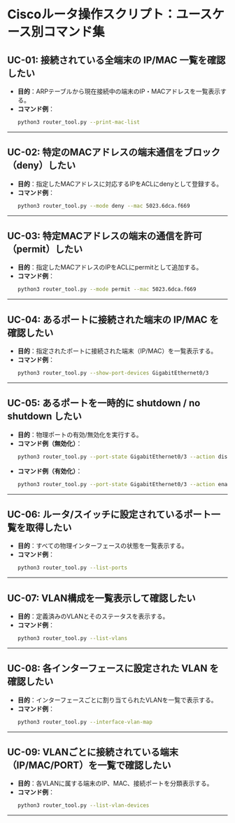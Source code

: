 
# Ciscoルータ操作スクリプト：ユースケース別コマンド集

## UC-01: 接続されている全端末の IP/MAC 一覧を確認したい

- **目的**：ARPテーブルから現在接続中の端末のIP・MACアドレスを一覧表示する。
- **コマンド例**：
  ```bash
  python3 router_tool.py --print-mac-list
  ```

---

## UC-02: 特定のMACアドレスの端末通信をブロック（deny）したい

- **目的**：指定したMACアドレスに対応するIPをACLにdenyとして登録する。
- **コマンド例**：
  ```bash
  python3 router_tool.py --mode deny --mac 5023.6dca.f669
  ```

---

## UC-03: 特定MACアドレスの端末の通信を許可（permit）したい

- **目的**：指定したMACアドレスのIPをACLにpermitとして追加する。
- **コマンド例**：
  ```bash
  python3 router_tool.py --mode permit --mac 5023.6dca.f669
  ```

---

## UC-04: あるポートに接続された端末の IP/MAC を確認したい

- **目的**：指定されたポートに接続された端末（IP/MAC）を一覧表示する。
- **コマンド例**：
  ```bash
  python3 router_tool.py --show-port-devices GigabitEthernet0/3
  ```

---

## UC-05: あるポートを一時的に shutdown / no shutdown したい

- **目的**：物理ポートの有効/無効化を実行する。
- **コマンド例（無効化）**：
  ```bash
  python3 router_tool.py --port-state GigabitEthernet0/3 --action disable
  ```
- **コマンド例（有効化）**：
  ```bash
  python3 router_tool.py --port-state GigabitEthernet0/3 --action enable
  ```

---

## UC-06: ルータ/スイッチに設定されているポート一覧を取得したい

- **目的**：すべての物理インターフェースの状態を一覧表示する。
- **コマンド例**：
  ```bash
  python3 router_tool.py --list-ports
  ```

---

## UC-07: VLAN構成を一覧表示して確認したい

- **目的**：定義済みのVLANとそのステータスを表示する。
- **コマンド例**：
  ```bash
  python3 router_tool.py --list-vlans
  ```

---

## UC-08: 各インターフェースに設定された VLAN を確認したい

- **目的**：インターフェースごとに割り当てられたVLANを一覧で表示する。
- **コマンド例**：
  ```bash
  python3 router_tool.py --interface-vlan-map
  ```

---

## UC-09: VLANごとに接続されている端末（IP/MAC/PORT）を一覧で確認したい

- **目的**：各VLANに属する端末のIP、MAC、接続ポートを分類表示する。
- **コマンド例**：
  ```bash
  python3 router_tool.py --list-vlan-devices
  ```

---
